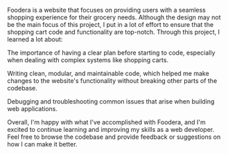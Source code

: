 Foodera is a website that focuses on providing users with a seamless shopping experience for their grocery needs. Although the design may not be the main focus of this project, I put in a lot of effort to ensure that the shopping cart code and functionality are top-notch. Through this project, I learned a lot about:

The importance of having a clear plan before starting to code, especially when dealing with complex systems like shopping carts.

Writing clean, modular, and maintainable code, which helped me make changes to the website's functionality without breaking other parts of the codebase.

Debugging and troubleshooting common issues that arise when building web applications.

Overall, I'm happy with what I've accomplished with Foodera, and I'm excited to continue learning and improving my skills as a web developer. Feel free to browse the codebase and provide feedback or suggestions on how I can make it better.
